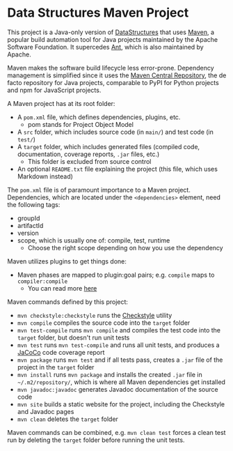 # Data Structures Maven Project

This project is a Java-only version of [DataStructures](https://github.com/chrislattman/DataStructures) that uses [Maven](https://maven.apache.org/), a popular build automation tool for Java projects maintained by the Apache Software Foundation. It supercedes [Ant](https://ant.apache.org/), which is also maintained by Apache.

Maven makes the software build lifecycle less error-prone. Dependency management is simplified since it uses the [Maven Central Repository](https://repo.maven.apache.org/maven2/), the de facto repository for Java projects, comparable to PyPI for Python projects and npm for JavaScript projects.

A Maven project has at its root folder:

- A `pom.xml` file, which defines dependencies, plugins, etc.
    - pom stands for Project Object Model
- A `src` folder, which includes source code (in `main/`) and test code (in `test/`)
- A `target` folder, which includes generated files (compiled code, documentation, coverage reports, `.jar` files, etc.)
    - This folder is excluded from source control
- An optional `README.txt` file explaining the project (this file, which uses Markdown instead)

The `pom.xml` file is of paramount importance to a Maven project. Dependencies, which are located under the `<dependencies>` element, need the following tags:

- groupId
- artifactId
- version
- scope, which is usually one of: compile, test, runtime
    - Choose the right scope depending on how you use the dependency

Maven utilizes plugins to get things done:

- Maven phases are mapped to plugin:goal pairs; e.g. `compile` maps to `compiler:compile`
    - You can read more [here](https://maven.apache.org/guides/introduction/introduction-to-the-lifecycle.html#packaging)

Maven commands defined by this project:

- `mvn checkstyle:checkstyle` runs the [Checkstyle](https://checkstyle.sourceforge.io/) utility
- `mvn compile` compiles the source code into the `target` folder
- `mvn test-compile` runs `mvn compile` and compiles the test code into the `target` folder, but doesn't run unit tests
- `mvn test` runs `mvn test-compile` and runs all unit tests, and produces a [JaCoCo](https://www.jacoco.org/jacoco/index.html) code coverage report
- `mvn package` runs `mvn test` and if all tests pass, creates a `.jar` file of the project in the `target` folder
- `mvn install` runs `mvn package` and installs the created `.jar` file in `~/.m2/repository/`, which is where all Maven dependencies get installed
- `mvn javadoc:javadoc` generates Javadoc documentation of the source code
- `mvn site` builds a static website for the project, including the Checkstyle and Javadoc pages
- `mvn clean` deletes the `target` folder

Maven commands can be combined, e.g. `mvn clean test` forces a clean test run by deleting the `target` folder before running the unit tests.
